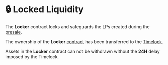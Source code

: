 # 🔒 Locked Liquidity

The **Locker** contract locks and safeguards the LPs created during the [presale](../presale.md).

The ownership of the **Locker** [contract](../tokenomics/contracts.md) has been transferred to the [Timelock](../security/timelock.md).

Assets in the **Locker** contract can not be withdrawn without the **24H** delay imposed by the Timelock.



